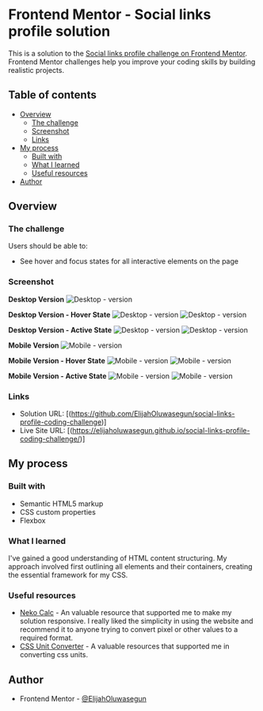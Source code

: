 # Frontend Mentor - Social links profile solution

This is a solution to the [Social links profile challenge on Frontend Mentor](https://www.frontendmentor.io/challenges/social-links-profile-UG32l9m6dQ). Frontend Mentor challenges help you improve your coding skills by building realistic projects.

## Table of contents

- [Overview](#overview)
  - [The challenge](#the-challenge)
  - [Screenshot](#screenshot)
  - [Links](#links)
- [My process](#my-process)
  - [Built with](#built-with)
  - [What I learned](#what-i-learned)
  - [Useful resources](#useful-resources)
- [Author](#author)

## Overview

### The challenge

Users should be able to:

- See hover and focus states for all interactive elements on the page

### Screenshot

**Desktop Version**
![Desktop - version](./screenshot/screenshot_solution_desktop_version.png)

**Desktop Version - Hover State**
![Desktop - version](./screenshot/screenshot_solution_desktop_version_hover_state.png)
![Desktop - version](./screenshot/screenshot_solution_desktop_version_hover_state_2.png)

**Desktop Version - Active State**
![Desktop - version](./screenshot/screenshot_solution_desktop_version_active_state.png)
![Desktop - version](./screenshot/screenshot_solution_desktop_version_active_state_2.png)

**Mobile Version**
![Mobile - version](./screenshot/screenshot_solution_mobile_version.png)

**Mobile Version - Hover State**
![Mobile - version](./screenshot/screenshot_solution_mobile_version_hover_state.png)
![Mobile - version](./screenshot/screenshot_solution_mobile_version_hover_state_2.png)

**Mobile Version - Active State**
![Mobile - version](./screenshot/screenshot_solution_mobile_version_active_state.png)
![Mobile - version](./screenshot/screenshot_solution_desktop_version_active_state_2.png)

### Links

- Solution URL: [(https://github.com/ElijahOluwasegun/social-links-profile-coding-challenge)]
- Live Site URL: [(https://elijaholuwasegun.github.io/social-links-profile-coding-challenge/)]

## My process

### Built with

- Semantic HTML5 markup
- CSS custom properties
- Flexbox

### What I learned

I've gained a good understanding of HTML content structuring. My approach involved first outlining all elements and their containers, creating the essential framework for my CSS.

### Useful resources

- [Neko Calc](https://nekocalc.com/) - An valuable resource that supported me to make my solution responsive. I really liked the simplicity in using the website and recommend it to anyone trying to convert pixel or other values to a required format.
- [CSS Unit Converter](https://cssunitconverter.vercel.app/) - A valuable resources that supported me in converting css units.

## Author

- Frontend Mentor - [@ElijahOluwasegun](https://www.frontendmentor.io/profile/ElijahOluwasegun)
